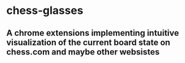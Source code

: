 # chess-glasses
## A chrome extensions implementing intuitive visualization of the current board state on chess.com and maybe other websistes
